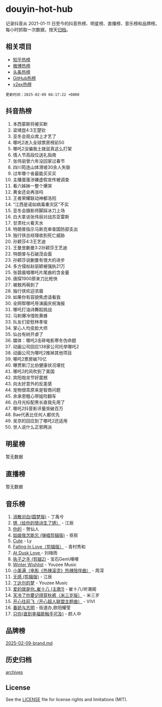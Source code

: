 # douyin-hot-hub

记录抖音从 2021-01-11 日至今的抖音热榜、明星榜、直播榜、音乐榜和品牌榜。每小时抓取一次数据，按天[归档](archives)。

## 相关项目

- [知乎热榜](https://github.com/lonnyzhang423/zhihu-hot-hub)
- [微博热榜](https://github.com/lonnyzhang423/weibo-hot-hub)
- [头条热榜](https://github.com/lonnyzhang423/toutiao-hot-hub)
- [GitHub热榜](https://github.com/lonnyzhang423/github-hot-hub)
- [v2ex热榜](https://github.com/lonnyzhang423/v2ex-hot-hub)


`更新时间：2025-02-09 04:17:22 +0800`

## 抖音热榜

1. 本西蒙斯将被买断
1. 梁靖崑4:3王楚钦
1. 亚冬会观众席上才艺了
1. 哪吒2进入全球票房榜前50
1. 哪吒2没骗我土拨鼠真这么打架
1. 情人节高段位送礼指南
1. 张伟丽曾六年没回家过春节
1. 四川筠连山体滑坡30余人失联
1. 过年哪个省最能买买买
1. 主播蛋蛋涉嫌虚假宣传被调查
1. 看六姊妹一整个爆哭
1. 黄金还会再涨吗
1. 王者荣耀联动神都洛阳
1. “江西是诺如病毒重灾区”不实
1. 亚冬会摄影师脚踩冰刀上场
1. 白大拿谈张伟丽对战苏亚雷斯
1. 甘肃社火看天水
1. 特朗普指示马斯克审查国防部支出
1. 独行侠总经理收到死亡威胁
1. 孙颖莎4:3王艺迪
1. 王曼昱蒯曼3:2孙颖莎王艺迪
1. 特朗普与石破茂会面
1. 孙颖莎说蒯曼有很大的进步
1. 多方侵权赵丽颖被强执21万
1. 张碧晨唱哪吒片尾曲的含金量
1. 唐探1900原来刀比枪快
1. 被敖丙萌到了
1. 独行侠欢迎浓眉
1. 如果你有容貌焦虑请看我
1. 全网帮哪吒导演画庆祝海报
1. 哪吒打油诗舞蹈挑战
1. 马刺爆冷惜败黄蜂
1. 队友们安慰林孝埈
1. 掌心人均变脸大师
1. 仙台有树开虐了
1. 媒体：哪吒2击碎电影寒冬伪命题
1. 动画公司回应138家公司托举哪吒2
1. 动画公司为哪吒2推掉其他项目
1. 哪吒2票房破70亿
1. 曝贾斯汀比伯健康状况堪忧
1. 哪吒2的风吹到了美国
1. 宾阳炮龙节好震撼
1. 向太好意外的反差感
1. 宠物很乖原来是智商问题
1. 余承恩粗心带娃险翻车
1. 白月光标配黑长直我先用了
1. 哪吒2抖音影评量突破百万
1. Bae代表比任何人都优先
1. 吴京的回应到了哪吒2还适用
1. 世人说什么正邪两派

## 明星榜

暂无数据

## 直播榜

暂无数据

## 音乐榜

1. [消散对白(圆梦版)](https://sf5-hl-cdn-tos.douyinstatic.com/obj/tos-cn-ve-2774/og4jB5I5IizzoZVAAAzWgBMAsMDWoArfwBOiFs) - 丁禹兮
1. [锈（给你的情诗生了锈）](https://sf5-hl-cdn-tos.douyinstatic.com/obj/tos-cn-ve-2774/o8a1PBtVqIYbPEGK6e5A4egedVMdm3fCIz6bbE) - 江辰
1. [你的](https://sf5-hl-cdn-tos.douyinstatic.com/obj/tos-cn-ve-2774/oYuIeKf42jB7sEV6B2upMdpYAgfrQWj0FeRegh) - 贺仙人
1. [姑娘我怎能忘 (弹唱剪辑版)](https://sf6-cdn-tos.douyinstatic.com/obj/tos-cn-ve-2774/okamwrBGEMz6illuEofAsMV4yzF5tVWbBiA5AI) - 抠抠
1. [Cute](https://sf5-hl-cdn-tos.douyinstatic.com/obj/tos-cn-ve-2774/o4IbIzHWKAAB4wsS5qMBRiiAlEBGTpQRNfFvuo) - Ly
1. [Falling In Love（剪辑版）](https://sf5-hl-cdn-tos.douyinstatic.com/obj/tos-cn-ve-2774/o8ajpA8zzgBPahbBIO8AcKGBLJezFCRd1wfP9f) - 青村秀和
1. [ At Dusk  Love ](https://sf5-hl-cdn-tos.douyinstatic.com/obj/tos-cn-ve-2774/o8CrpCf5CaYgI4ZrtQgMQAFEfuGqNnRSDQAPBc) - 刘嗨雨
1. [执子之手 (剪辑2)](https://sf5-hl-cdn-tos.douyinstatic.com/obj/tos-cn-ve-2774/oUoZLQjCc31XzqsBnBQUNgeKtYPBcgbFDwtfcu) - 宝石Gem\哩哩
1. [Winter Wishlist](https://sf5-hl-cdn-tos.douyinstatic.com/obj/tos-cn-ve-2774/oIIgUOeamCFCVAzxN6MFRLIBlLGpUqQxeeHrLE) - Youzee Music
1. [小美满（电影《热辣滚烫》热辣陪伴曲）](https://sf5-hl-cdn-tos.douyinstatic.com/obj/tos-cn-ve-2774/o0GAn2lSgfZIDUgtevCGDQYnFg4CwnrBaxbTZL) - 周深
1. [无感 (剪辑版)](https://sf5-hl-cdn-tos.douyinstatic.com/obj/tos-cn-ve-2774/o0eIsUzJBDlQaQFC5OFlgbMEZC1TFYBftOBn6p) - 江辰
1. [丁达尔的梦](https://sf3-cdn-tos.douyinstatic.com/obj/tos-cn-ve-2774/oMU3WirUZBVQkAC9ccG5P2IQirziZM2RTInUY) - Youzee Music
1. [爱的就是你_崔十八 (主歌1)](https://sf5-hl-cdn-tos.douyinstatic.com/obj/tos-cn-ve-2774/oI5BO5DhFZ6UTcNCnZaOCBLtZ7WIMQGfgnXf5E) - 崔十八/听潮阁
1. [天冷了你要记得穿秋裤（米三岁版）](https://sf5-hl-cdn-tos.douyinstatic.com/obj/tos-cn-ve-2774/oQlIwVIDWiZ6BQilAorS7MA0AgCkQDvcZAdm1) - 米三岁
1. [开心往前飞（开心超人联盟主题曲）](https://sf5-hl-cdn-tos.douyinstatic.com/obj/tos-cn-ve-2774/9d8fb7c82cf1421fb93a9fe925275e0a) - VIVI
1. [春娇与志明](https://sf5-hl-cdn-tos.douyinstatic.com/obj/tos-cn-ve-2774/e530d8fceb7044b39707d7f9ff54add1) - 街道办,欧阳耀莹
1. [只你(直到幸福能触手可及)](https://sf5-hl-cdn-tos.douyinstatic.com/obj/tos-cn-ve-2774/o0lBkRDzFTeaVSUz3ZZSCBVtZ5DIMQGfgmEAuE) - 颜人中

## 品牌榜

[2025-02-09-brand.md](archives/2025-02-09-brand.md)

## 历史归档

[archives](archives)

## License

See the [LICENSE](LICENSE) file for license rights and limitations (MIT).

